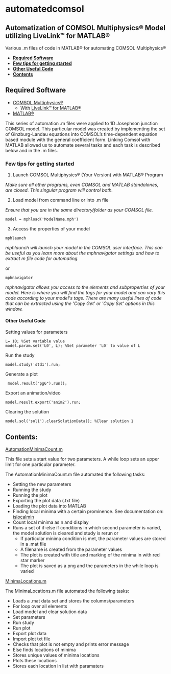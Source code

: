 # automatedcomsol


## Automatization of COMSOL Multiphysics® Model utilizing LiveLink™ for MATLAB®

Various .m files of code in MATLAB® for automating COMSOL Multiphysics® 

* __[Required Software](https://github.com/irisdorn/automatedcomsol#required-software "Required Software")__
* __[Few tips for getting started](https://github.com/irisdorn/automatedcomsol#few-tips-for-getting-started "Few tips for getting started")__
* __[Other Useful Code](https://github.com/irisdorn/automatedcomsol#other-useful-code "Other Useful Code")__
* __[Contents](https://github.com/irisdorn/automatedcomsol#contents "Contents")__




## Required Software
* [COMSOL Multiphysics®](https://www.comsol.com/comsol-multiphysics "COMSOL Multiphysics®")
  * With [LiveLink™ for MATLAB®](https://www.comsol.com/livelink-for-matlab "LiveLink™ for MATLAB®")
* [MATLAB®](https://www.mathworks.com/products/matlab.html "MATLAB®")

This series of automation .m files were applied to 1D Josephson junction COMSOL model. This particular model was created by implementing the set of Ginzburg-Landau equations into COMSOL’s time-dependent equation based module with the general coefficient form. 
Linking Comsol with MATLAB allowed us to automate several tasks and each task is described below and in the .m files.

### Few tips for getting started
 
1. Launch COMSOL Multiphysics® (Your Version) with MATLAB® Program

_Make sure all other programs, even COMSOL and MATLAB standalones, are closed. This singular program will control both._

2. Load model from command line or into .m file 

_Ensure that you are in the same directory/folder as your COMSOL file._

```
model = mphload('ModelName.mph')
```

3. Access the properties of your model


```
mphlaunch
```

_mphlaunch will launch your model in the COMSOL user interface. This can be useful as you learn more about the mphnavigator settings and how to extract m file code for automating._

or

```
mphnavigator
```

_mphnavigator allows you access to the elements and subproperties of your model. Here is where you will find the tags for your model and can vary this code according to your model's tags. There are many useful lines of code that can be extracted using the 'Copy Get' or 'Copy Set' options in this window._


#### Other Useful Code

Setting values for parameters
```
L= 10; %Set variable value
model.param.set('L0', L); %Set parameter 'L0' to value of L
```

Run the study
```
model.study('std1').run;
```

Generate a plot
```
 model.result("pg6").run();
```

Export an animation/video
```
model.result.export('anim2').run;
```

Clearing the solution
```
model.sol('sol1').clearSolutionData(); %Clear solution 1
```

## Contents:
[AutomationMinimaCount.m](https://github.com/irisdorn/automatedcomsol/blob/master/AutomationMinimaCount.m "AutomationMinimaCount.m")

This file sets a start value for two parameters. A while loop sets an upper limit for one particular parameter. 

The AutomationMinimaCount.m file automated the following tasks:

* Setting the new parameters
* Running the study
* Running the plot
* Exporting the plot data (.txt file)
* Loading the plot data into MATLAB
* Finding local minima with a certain prominence. See documentation on: [islocalmin](https://www.mathworks.com/help/matlab/ref/islocalmin.html?searchHighlight=islocalmin&s_tid=doc_srchtitle "islocalmin")
* Count local minima as n and display
* Runs a set of if-else if conditions in which second parameter is varied, the model solution is cleared and study is rerun 
or 
  * If particular minima condition is met, the parameter values are stored in a .mat file
  * A filename is created from the parameter values
  * The plot is created with title and marking of the minima in with red star marker
  * The plot is saved as a png and the parameters in the while loop is varied

[MinimaLocations.m](https://github.com/irisdorn/automatedcomsol/blob/master/MinimaLocations.m "MinimaLocations.m")

The MinimaLocations.m file automated the following tasks:

* Loads a .mat data set and stores the columns/parameters
* For loop over all elements
* Load model and clear solution data
* Set parameters 
* Run study 
* Run plot
* Export plot data
* Import plot txt file
* Checks that plot is not empty and prints error message
* Else finds locations of minima
* Stores unique values of minima locations
* Plots these locations
* Stores each location in list with paramaters
